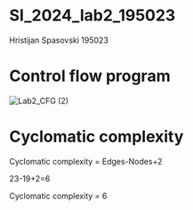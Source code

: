 # SI_2024_lab2_195023
Hristijan Spasovski 195023
# Control flow program
![Lab2_CFG (2)](https://github.com/Chris16321/SI_2024_lab2_195023/assets/166923933/0a117998-68ea-45c8-8a4b-502039841111)
# Cyclomatic complexity
Cyclomatic complexity = Edges-Nodes+2 

23-19+2=6

Cyclomatic complexity = 6


